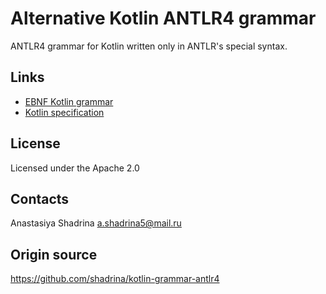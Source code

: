 # Alternative Kotlin ANTLR4 grammar

ANTLR4 grammar for Kotlin written only in ANTLR's special syntax.

## Links
* [EBNF Kotlin grammar](http://kotlinlang.org/docs/reference/grammar.html)
* [Kotlin specification](http://jetbrains.github.io/kotlin-spec/)

## License
Licensed under the Apache 2.0

## Contacts
Anastasiya Shadrina a.shadrina5@mail.ru

## Origin source
<https://github.com/shadrina/kotlin-grammar-antlr4>